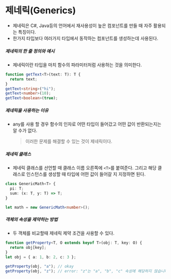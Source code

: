 # 제네릭(Generics)

- 제네릭은 C#, Java등의 언어에서 재사용성이 높은 컴포넌트를 만들 때 자주 활용되는 특징이다.
- 한가지 타입보다 여러가지 타입에서 동작하는 컴포넌트를 생성하는데 사용된다.

##### 제네릭의 한 줄 정의와 예시

- 제네릭이란 타입을 마치 함수의 파라미터처럼 사용하는 것을 의미한다.

```typescript
function getText<T>(text: T): T {
  return text;
}
getText<string>("hi");
getText<number>(10);
getText<boolean>(true);
```

##### 제네릭을 사용하는 이유

- any를 사용 할 경우 함수의 인자로 어떤 타입이 들어갔고 어떤 값이 반환되는지는 알 수가 없다.
  > 이러한 문제를 해결할 수 있는 것이 제네릭이다.

##### 제네릭 클래스

- 제네릭 클래스를 선언할 때 클래스 이름 오른쪽에 `<T>`를 붙여준다. 그리고 해당 클래스로 인스턴스를 생성할 때 타입에 어떤 값이 들어갈 지 지정하면 된다.

```typescript
class GenericMath<T> {
  pi: T;
  sum: (x: T, y: T) => T;
}

let math = new GenericMath<number>();
```

##### 객체의 속성을 제약하는 방법

- 두 객체를 비교할때 제네릭 제약 조건을 사용할 수 있다.

```typescript
function getProperty<T, O extends keyof T>(obj: T, key: O) {
  return obj[key];
}
let obj = { a: 1, b: 2, c: 3 };

getProperty(obj, "a"); // okay
getProperty(obj, "z"); // error: "z"는 "a", "b", "c" 속성에 해당하지 않습니다.
```
